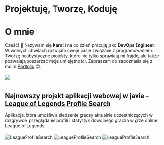 # Projektuję, Tworzę, Koduję
# O mnie

Cześć! 👋 
Nazywam się **Karol** i na co dzień pracuję jako **DevOps Engineer**. W wolnych chwilach rozwijam swoje pasje związane z programowaniem.
Tworzę hobbystyczne projekty, które nie tylko sprawiają mi frajdę, ale także pozwalają poszerzać moje umiejętności.
Zapraszam do zapoznania się z moim [Portfolio](https://kpodsiadlo7.github.io/) 😊.
#### 
[![](https://skillicons.dev/icons?i=aws,gitlab,java,js,docker,mysql,mongodb,idea,kubernetes,rabbitmq)](https://github.com/kpodsiadlo7)

#
## Najnowszy projekt aplikacji webowej w javie - [League of Legends Profile Search](https://kpodsiadlo7.github.io/LeagueProfileSearch/lolhome.html)
Aplikacja, która umożliwia śledzenie graczy aktualnie uczestniczących w rozgrywce, przeglądanie profili i statystyk dowolnego gracza w grze online League of Legends.
#### 
<img src="https://raw.githubusercontent.com/kpodsiadlo7/LeagueProfileSearch/main/img/profile%20search.png" alt="LeagueProfileSearch">
<img src="https://raw.githubusercontent.com/kpodsiadlo7/LeagueProfileSearch/main/img/active%20match.png" alt="LeagueProfileSearch">
<img src="https://raw.githubusercontent.com/kpodsiadlo7/LeagueProfileSearch/main/img/recent%20match.png" alt="LeagueProfileSearch">

